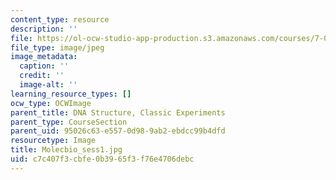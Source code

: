 ```yaml
---
content_type: resource
description: ''
file: https://ol-ocw-studio-app-production.s3.amazonaws.com/courses/7-01sc-fundamentals-of-biology-fall-2011/c7c407f3cbfe0b3965f3f76e4706debc_Molecbio_sess1.jpg
file_type: image/jpeg
image_metadata:
  caption: ''
  credit: ''
  image-alt: ''
learning_resource_types: []
ocw_type: OCWImage
parent_title: DNA Structure, Classic Experiments
parent_type: CourseSection
parent_uid: 95026c63-e557-0d98-9ab2-ebdcc99b4dfd
resourcetype: Image
title: Molecbio_sess1.jpg
uid: c7c407f3-cbfe-0b39-65f3-f76e4706debc
---
```

